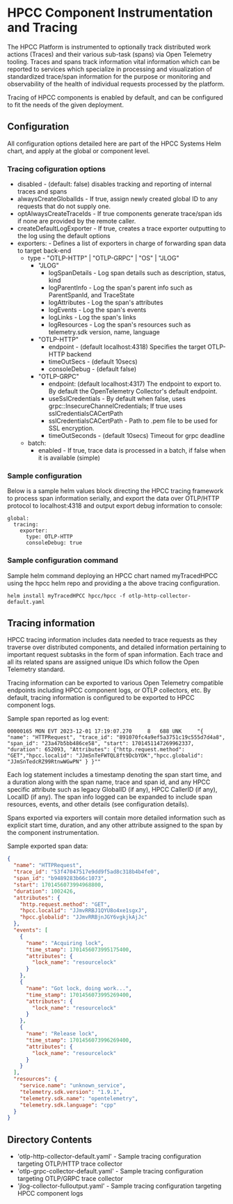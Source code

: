 # HPCC Component Instrumentation and Tracing

The HPCC Platform is instrumented to optionally track distributed work actions (Traces) and their various sub-task (spans) via Open Telemetry tooling. Traces and spans track information vital information which can be reported to services which specialize in processing and visualization of standardized trace/span information for the purpose or monitoring and observability of the health of individual requests processed by the platform.

Tracing of HPCC components is enabled by default, and can be configured to fit the needs of the given deployment.

## Configuration
All configuration options detailed here are part of the HPCC Systems Helm chart, and apply at the global or component level.

### Tracing cofiguration options
- disabled - (default: false) disables tracking and reporting of internal traces and spans
- alwaysCreateGlobalIds - If true, assign newly created global ID to any requests that do not supply one.
- optAlwaysCreateTraceIds - If true components generate trace/span ids if none are provided by the remote caller.
- createDefaultLogExporter - If true, creates a trace exporter outputting to the log using the default options
- exporters: - Defines a list of exporters in charge of forwarding span data to target back-end
  - type - "OTLP-HTTP" | "OTLP-GRPC" | "OS" | "JLOG"
    - "JLOG"
      - logSpanDetails - Log span details such as description, status, kind
      - logParentInfo  - Log the span's parent info such as ParentSpanId, and TraceState
      - logAttributes  - Log the span's attributes
      - logEvents      - Log the span's events
      - logLinks       - Log the span's links
      - logResources   - Log the span's resources such as telemetry.sdk version, name, language
    - "OTLP-HTTP"
      - endpoint - (default localhost:4318) Specifies the target OTLP-HTTP backend
      - timeOutSecs - (default 10secs)
      - consoleDebug - (default false)
    - "OTLP-GRPC"
      - endpoint: (default localhost:4317) The endpoint to export to. By default the OpenTelemetry Collector's default endpoint.
      - useSslCredentials - By default when false, uses grpc::InsecureChannelCredentials; If true uses sslCredentialsCACertPath
      - sslCredentialsCACertPath - Path to .pem file to be used for SSL encryption.
      - timeOutSeconds - (default 10secs) Timeout for grpc deadline
  - batch:
    - enabled - If true, trace data is processed in a batch, if false when it is available (simple)

### Sample configuration
Below is a sample helm values block directing the HPCC tracing framework to process span information serially, and export the data over OTLP/HTTP protocol to localhost:4318 and output export debug information to console:

```console
global:
  tracing:
    exporter:
      type: OTLP-HTTP
      consoleDebug: true
```
### Sample configuration command

Sample helm command deploying an HPCC chart named myTracedHPCC using the hpcc helm repo and providing a the above tracing configuration.

```console
helm install myTracedHPCC hpcc/hpcc -f otlp-http-collector-default.yaml
```
## Tracing information
HPCC tracing information includes data needed to trace requests as they traverse over distributed components, and detailed information pertaining to important request subtasks in the form of span information. Each trace and all its related spans are assigned unique IDs which follow the Open Telemetry standard.

Tracing information can be exported to various Open Telemetry compatible endpoints including HPCC component logs, or OTLP collectors, etc. By default, tracing information is configured to be exported to HPCC component logs.

Sample span reported as log event:
```console
00000165 MON EVT 2023-12-01 17:19:07.270     8   688 UNK     "{ "name": "HTTPRequest", "trace_id": "891070fc4a9ef5a3751c19c555d7d4a8", "span_id": "23a47b5bb486ce58", "start": 1701451147269962337, "duration": 652093, "Attributes": {"http.request.method": "GET","hpcc.localid": "JJmSnTeFWTQL8ft9DcbYDK","hpcc.globalid": "JJmSnTedcRZ99RtnwWGwPN" } }""
```

Each log statement includes a timestamp denoting the span start time, and a duration along with  the span name, trace and span id, and any HPCC specific attribute such as legacy GlobalID (if any), HPCC CallerID (if any), LocalID (if any).
The span info logged can be expanded to include span resources, events, and other details (see configuration details).

Spans exported via exporters will contain more detailed information such as explicit start time, duration, and any other attribute assigned to the span by the component instrumentation.

Sample exported span data:
```json
{
  "name": "HTTPRequest",
  "trace_id": "53f47047517e9dd9f5ad8c318b4b4fe0",
  "span_id": "b9489283b66c1073",
  "start": 1701456073994968800,
  "duration": 1002426,
  "attributes": {
    "http.request.method": "GET",
    "hpcc.localid": "JJmvRRBJ1QYU8o4xe1sgxJ",
    "hpcc.globalid": "JJmvRRBjnJGY6vgkjkAjJc"
  },
  "events": [
    {
      "name": "Acquiring lock",
      "time_stamp": 1701456073995175400,
      "attributes": {
        "lock_name": "resourcelock"
      }
    },
    {
      "name": "Got lock, doing work...",
      "time_stamp": 1701456073995269400,
      "attributes": {
        "lock_name": "resourcelock"
      }
    },
    {
      "name": "Release lock",
      "time_stamp": 1701456073996269400,
      "attributes": {
        "lock_name": "resourcelock"
      }
    }
  ],
  "resources": {
    "service.name": "unknown_service",
    "telemetry.sdk.version": "1.9.1",
    "telemetry.sdk.name": "opentelemetry",
    "telemetry.sdk.language": "cpp"
  }
}
```

## Directory Contents

- 'otlp-http-collector-default.yaml' - Sample tracing configuration targeting OTLP/HTTP trace collector
- 'otlp-grpc-collector-default.yaml' - Sample tracing configuration targeting OTLP/GRPC trace collector
- 'jlog-collector-fulloutput.yaml' - Sample tracing configuration targeting HPCC component logs
